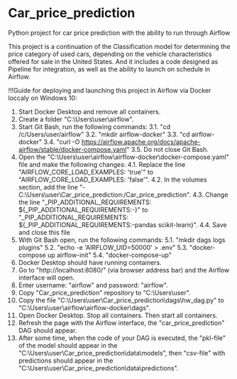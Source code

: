 # Car_price_prediction
Python project for car price prediction with the ability to run through Airflow


This project is a continuation of the Classification model for determining the price category of used cars, depending on the vehicle characteristics offered for sale in the United States.
And it includes a code designed as Pipeline for integration, as well as the ability to launch on schedule in Airflow.

!!!Guide for deploying and launching this project in Airflow via Docker loccaly on Windows 10:
1. Start Docker Desktop and remove all containers.
2. Create a folder "C:\Users\user\airflow".
3. Start Git Bash, run the following commands:
	3.1. "cd /c/Users/user/airflow"
	3.2. "mkdir airflow-docker"
	3.3. "cd airflow-docker"
	3.4. "curl -O https://airflow.apache.org/docs/apache-airflow/stable/docker-compose.yaml"
	3.5. Do not close Git Bash.
4. Open the "C:\Users\user\airflow\airflow-docker\docker-compose.yaml" file and make the following changes:
	4.1. Replace the line "AIRFLOW_CORE_LOAD_EXAMPLES: 'true'" to "AIRFLOW_CORE_LOAD_EXAMPLES: 'false'".
	4.2. In the volumes section, add the line "- C:\Users\user\Car_price_prediction:/Car_price_prediction".
	4.3. Change the line "_PIP_ADDITIONAL_REQUIREMENTS: ${_PIP_ADDITIONAL_REQUIREMENTS:-}" to "_PIP_ADDITIONAL_REQUIREMENTS: ${_PIP_ADDITIONAL_REQUIREMENTS:-pandas scikit-learn}".
	4.4. Save and close this file
5. With Git Bash open, run the following commands:
	5.1. "mkdir dags logs plugins"
	5.2. "echo -e 'AIRFLOW_UID=50000' > .env"
	5.3. "docker-compose up airflow-init"
	5.4. "docker-compose-up"
6. Docker Desktop should have running containers.
7. Go to "http://localhost:8080/" (via browser address bar) and the Airflow interface will open.
8. Enter username: "airflow" and password: "airflow".
10. Copy "Car_price_prediction" repository to "C:\Users\user".
11. Copy the file "C:\Users\user\Car_price_prediction\dags\hw_dag.py" to "C:\Users\user\airflow\airflow-docker\dags".
12. Open Docker Desktop. Stop all containers. Then start all containers.
15. Refresh the page with the Airflow interface, the "car_price_prediction" DAG should appear.
16. After some time, when the code of your DAG is executed, the "pkl-file" of the model should appear in the "C:\Users\user\Car_price_prediction\data\models", 
then "csv-file" with predictions should appear in the "C:\Users\user\Car_price_prediction\data\predictions".
